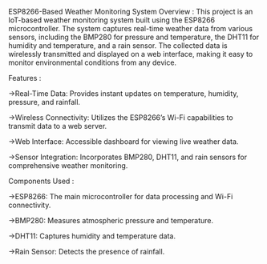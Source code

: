ESP8266-Based Weather Monitoring System
Overview :
This project is an IoT-based weather monitoring system built using the ESP8266 microcontroller. The system captures real-time weather data from various sensors, including the BMP280 for pressure and temperature, the DHT11 for humidity and temperature, and a rain sensor. The collected data is wirelessly transmitted and displayed on a web interface, making it easy to monitor environmental conditions from any device.

Features :

->Real-Time Data: Provides instant updates on temperature, humidity, pressure, and rainfall.

->Wireless Connectivity: Utilizes the ESP8266’s Wi-Fi capabilities to transmit data to a web server.

->Web Interface: Accessible dashboard for viewing live weather data.

->Sensor Integration: Incorporates BMP280, DHT11, and rain sensors for comprehensive weather monitoring.

Components Used :

->ESP8266: The main microcontroller for data processing and Wi-Fi connectivity.

->BMP280: Measures atmospheric pressure and temperature.

->DHT11: Captures humidity and temperature data.

->Rain Sensor: Detects the presence of rainfall.
